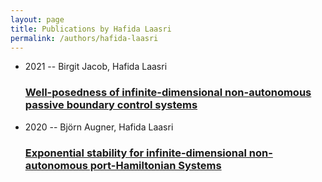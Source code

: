 ```yaml
---
layout: page
title: Publications by Hafida Laasri
permalink: /authors/hafida-laasri
---
```


<ul class="post-list">
<li><span class='post-meta'>2021 -- Birgit Jacob, Hafida Laasri</span><h3><a class='post-link' href="{{ site.baseurl }}/well-posedness-of-infinite-dimensional-non-autonomous-passive-boundary-control-systems">Well-posedness of infinite-dimensional non-autonomous passive boundary control systems</a></h3></li>
<li><span class='post-meta'>2020 -- Björn Augner, Hafida Laasri</span><h3><a class='post-link' href="{{ site.baseurl }}/exponential-stability-for-infinite-dimensional-non-autonomous-port-hamiltonian-systems">Exponential stability for infinite-dimensional non-autonomous port-Hamiltonian Systems</a></h3></li>

</ul>
